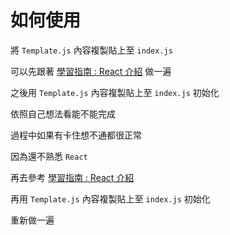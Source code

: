 # 如何使用

將 `Template.js` 內容複製貼上至 `index.js`

可以先跟著 [學習指南 : React 介紹](https://zh-hant.reactjs.org/tutorial/tutorial.html#what-is-react) 做一遍

之後用 `Template.js` 內容複製貼上至 `index.js` 初始化

依照自己想法看能不能完成

過程中如果有卡住想不通都很正常

因為還不熟悉 `React`

再去參考 [學習指南 : React 介紹](https://zh-hant.reactjs.org/tutorial/tutorial.html#what-is-react)

再用 `Template.js` 內容複製貼上至 `index.js` 初始化

重新做一遍

